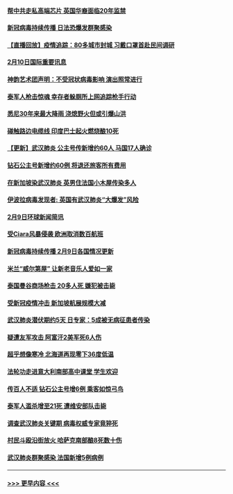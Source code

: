 #### [帮中共走私高端芯片 英国华裔面临20年监禁](../pages/prog202/a102774002.md?t=02110255) 
#### [新冠病毒持续传播 日法恐爆发群聚感染](../pages/prog202/a102773992.md?t=02110255) 
#### [【直播回放】疫情追踪：80多城市封城 习戴口罩首赴民间调研](../pages/prog202/a102773728.md?t=02110255) 
#### [2月10日国际重要讯息](../pages/prog202/a102773759.md?t=02110255) 
#### [神韵艺术团声明：不受冠状病毒影响 演出照常进行](../pages/prog202/a102773674.md?t=02110255) 
#### [泰军人枪击惊魂 幸存者躲厕所上网追踪枪手行动](../pages/prog202/a102773660.md?t=02110255) 
#### [悉尼30年来最大降雨 浇熄野火但或引爆山洪](../pages/prog202/a102773651.md?t=02110255) 
#### [碰触路边电缆线 印度巴士起火燃烧酿10死](../pages/prog202/a102773642.md?t=02110255) 
#### [【更新】武汉肺炎 公主号传新增约60人 马国17人确诊](../pages/prog202/a102770740.md?t=02110255) 
#### [钻石公主号新增约60例 将退还旅客所有费用](../pages/prog202/a102773601.md?t=02110255) 
#### [在新加坡染武汉肺炎 英男住法国小木屋传染多人](../pages/prog202/a102773485.md?t=02110255) 
#### [伊波拉病毒发现者: 英国有武汉肺炎“大爆发”风险](../pages/prog202/a102773474.md?t=02110255) 
#### [2月9日环球新闻简讯](../pages/prog202/a102773390.md?t=02110255) 
#### [受Ciara风暴侵袭 欧洲取消数百航班](../pages/prog202/a102773357.md?t=02110255) 
#### [新冠病毒持续传播 2月9日各国情况更新](../pages/prog202/a102773346.md?t=02110255) 
#### [米兰“威尔第屋” 让新老音乐人爱如一家](../pages/prog202/a102773245.md?t=02110255) 
#### [泰国曼谷商场枪击 20多人死 嫌犯被击毙](../pages/prog202/a102773230.md?t=02110255) 
#### [受新冠疫情冲击 新加坡航展规模大减](../pages/prog202/a102773207.md?t=02110255) 
#### [武汉肺炎潜伏期约5天 日专家：5成被无病征患者传染](../pages/prog202/a102773145.md?t=02110255) 
#### [疑遭友军攻击 阿富汗2美军死6人伤](../pages/prog202/a102773140.md?t=02110255) 
#### [超乎想像寒冷 北海道再现零下36度低温](../pages/prog202/a102773122.md?t=02110255) 
#### [法轮功走进意大利南部高中课堂 学生欢迎](../pages/prog202/a102773105.md?t=02110255) 
#### [传百人不适 钻石公主号增6例 乘客如惊弓鸟](../pages/prog202/a102773051.md?t=02110255) 
#### [泰军人滥杀增至21死 遭维安部队击毙](../pages/prog202/a102772913.md?t=02110255) 
#### [调查武汉肺炎关键期 病毒权威专家竟猝死](../pages/prog202/a102773033.md?t=02110255) 
#### [村民斗殴沿街放火 哈萨克南部酿8死数十伤](../pages/prog202/a102772980.md?t=02110255) 
#### [武汉肺炎群聚感染 法国新增5例病例](../pages/prog202/a102772957.md?t=02110255) 

----
#### [ >>> 更早内容 <<< ](../indexes/prog202-earlier.md)
